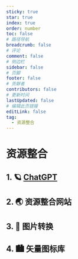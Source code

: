 ```yaml
---
sticky: true
star: true
index: true
order: number
toc: false
# 路径导航
breadcrumb: false
# 评论
comment: false
# 侧边栏
sidebar: false
# 页脚
footer: false
# 贡献者
contributors: false
# 更新时间
lastUpdated: false
# 编辑此页链接
editLink: false
tag: 
  - 资源整合
---
```


# 资源整合

## 1. 🪐 [ChatGPT](https://chat.openai.com/)

## 2. 🌏 资源整合网站 

<VPCard
  title="开源工具导航"
  desc="收集最新的应用和科技，提升工作效率"
  logo="/assets/resource/navlogo_white.svg"
  link="https://nav.newzone.top/"
  background="rgba(253, 230, 138, 0.15)"
/>

<VPCard
  title="AI工具集"
  desc="各种 artificial intelligence 工具"
  logo="/assets/resource/aitools.svg"
  link="https://ai-bot.cn/"
  background="rgba(253, 230, 138, 0.15)"
/>

## 3. 🌁 图片转换 

<VPCard
  title="removebg"
  desc="上传一张图片以消除背景"
  logo="/assets/resource/removebg.svg"
  link="https://www.remove.bg/zh/upload"
  background="rgba(253, 230, 138, 0.15)"
/>

<VPCard
  title="CDKM"
  desc="免费将图片格式转换"
  logo="/assets/resource/exchange.svg"
  link="https://cdkm.com/cn/png-to-ico"
  background="rgba(253, 230, 138, 0.15)"
/>

## 4. 🏙️ 矢量图标库 

<VPCard
  title="Fontawesome"
  desc="fontawesome矢量图标库"
  logo="/assets/resource/font-awesome.svg"
  link="https://fontawesome.com/"
  background="rgba(253, 230, 138, 0.15)"
/>

<VPCard
  title="Iconify "
  desc="可用的所有图标都是开源的"
  logo="/assets/resource/logo-iconify.svg"
  link="https://icon-sets.iconify.design/"
  background="rgba(253, 230, 138, 0.15)"
/>

<VPCard
  title="阿里巴巴"
  desc="阿里巴巴矢量图标库"
  logo="/assets/resource/alibaba.svg"
  link="https://www.iconfont.cn/"
  background="rgba(253, 230, 138, 0.15)"
/>

<VPCard
  title="Emoji"
  desc="Emoji表情复制"
  logo="/assets/resource/EMOJI-91.svg"
  link="https://www.webfx.com/tools/emoji-cheat-sheet/"
  background="rgba(253, 230, 138, 0.15)"
/>
